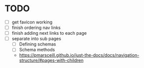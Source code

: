 # TODO

- [ ] get favicon working
- [ ] finish ordering nav links
- [ ] finish adding next links to each page
- [ ] separate into sub pages
    - [ ] Defining schemas
    - [ ] Schema methods
    - https://pmarsceill.github.io/just-the-docs/docs/navigation-structure/#pages-with-children